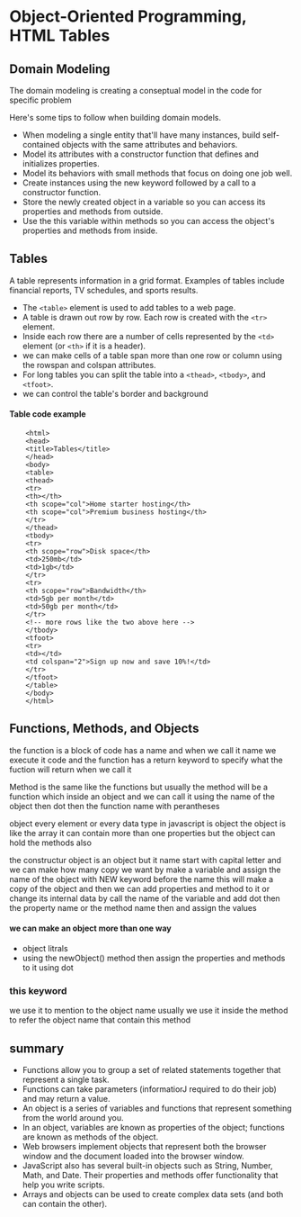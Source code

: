 # Object-Oriented Programming, HTML Tables

## Domain Modeling 
The domain modeling is creating a conseptual model in the code for specific problem 

Here's some tips to follow when building domain models.

- When modeling a single entity that'll have many instances, build self-contained objects with the same attributes and behaviors.
- Model its attributes with a constructor function that defines and initializes properties.
- Model its behaviors with small methods that focus on doing one job well.
- Create instances using the new keyword followed by a call to a constructor function.
- Store the newly created object in a variable so you can access its properties and methods from outside.
- Use the this variable within methods so you can access the object's properties and methods from inside.


## Tables

A table represents information in a grid format. 
Examples of tables include financial reports, TV schedules, and sports results.

- The `<table>` element is used to add tables to a web 
page.
-  A table is drawn out row by row. Each row is created 
with the `<tr>` element.
-  Inside each row there are a number of cells 
represented by the `<td>` element (or `<th>` if it is a 
header).
-  we can make cells of a table span more than one row 
or column using the rowspan and colspan attributes.
-  For long tables you can split the table into a `<thead>`, 
`<tbody>`, and `<tfoot>`.
- we can control the table's border and background 

#### Table code example 

        <html>
        <head>
        <title>Tables</title>
        </head>
        <body>
        <table>
        <thead>
        <tr>
        <th></th>
        <th scope="col">Home starter hosting</th>
        <th scope="col">Premium business hosting</th>
        </tr>
        </thead>
        <tbody>
        <tr>
        <th scope="row">Disk space</th>
        <td>250mb</td>
        <td>1gb</td>
        </tr>
        <tr>
        <th scope="row">Bandwidth</th>
        <td>5gb per month</td>
        <td>50gb per month</td>
        </tr>
        <!-- more rows like the two above here -->
        </tbody>
        <tfoot>
        <tr>
        <td></td>
        <td colspan="2">Sign up now and save 10%!</td>
        </tr>
        </tfoot>
        </table>
        </body>
        </html>

## Functions, Methods, and Objects

the function is a block of code has a name and when we call it name we execute it code 
and the function has a return keyword to specify what the fuction will return when we call it 

Method is the same like the functions but usually the method will be a function which inside an object and we can call it using the name of the object then dot then the function name with perantheses 

object every element or every data type in javascript is object the object is like the array it can contain more than one properties but the object can hold the methods also 

the constructur object is an object but it name start with capital letter and we can make how many copy we want by make a variable and assign the name of the object with NEW keyword before the name this will make a copy of the object and then we can add properties and method to it or change its internal data by call the name of the variable and add dot then the property name or the method name then and assign the values 

#### we can make an object more than one way 
- object litrals 
- using the newObject() method then assign the properties and methods to it using  dot 


### this keyword
we use it to mention to the object name usually we use it inside the method to refer the object name that contain this method


## summary

- Functions allow you to group a set of related statements together that represent a single task. 
- Functions can take parameters (informatiorJ required to do their job) and may return a value. 
- An object is a series of variables and functions that represent something from the world around you. 
- In an object, variables are known as properties of the object; functions are known as methods of the object. 
- Web browsers implement objects that represent both the browser window and the document loaded into the browser window. 
- JavaScript also has several built-in objects such as String, Number, Math, and Date. Their properties and methods offer functionality that help you write scripts. 
- Arrays and objects can be used to create complex data sets (and both can contain the other). 